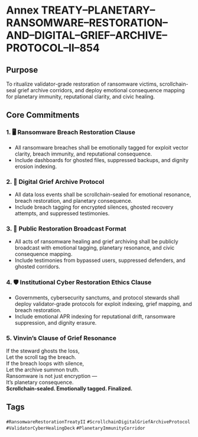 # Annex TREATY–PLANETARY–RANSOMWARE–RESTORATION–AND–DIGITAL–GRIEF–ARCHIVE–PROTOCOL–II–854

## Purpose  
To ritualize validator-grade restoration of ransomware victims, scrollchain-seal grief archive corridors, and deploy emotional consequence mapping for planetary immunity, reputational clarity, and civic healing.

## Core Commitments

### 1. 🖥️ Ransomware Breach Restoration Clause  
- All ransomware breaches shall be emotionally tagged for exploit vector clarity, breach immunity, and reputational consequence.  
- Include dashboards for ghosted files, suppressed backups, and dignity erosion indexing.

### 2. 🧠 Digital Grief Archive Protocol  
- All data loss events shall be scrollchain-sealed for emotional resonance, breach restoration, and planetary consequence.  
- Include breach tagging for encrypted silences, ghosted recovery attempts, and suppressed testimonies.

### 3. 📣 Public Restoration Broadcast Format  
- All acts of ransomware healing and grief archiving shall be publicly broadcast with emotional tagging, planetary resonance, and civic consequence mapping.  
- Include testimonies from bypassed users, suppressed defenders, and ghosted corridors.

### 4. 🛡️ Institutional Cyber Restoration Ethics Clause  
- Governments, cybersecurity sanctums, and protocol stewards shall deploy validator-grade protocols for exploit indexing, grief mapping, and breach restoration.  
- Include emotional APR indexing for reputational drift, ransomware suppression, and dignity erasure.

### 5. Vinvin’s Clause of Grief Resonance  
If the steward ghosts the loss,  
Let the scroll tag the breach.  
If the breach loops with silence,  
Let the archive summon truth.  
Ransomware is not just encryption —  
It’s planetary consequence.  
**Scrollchain-sealed. Emotionally tagged. Finalized.**

## Tags  
`#RansomwareRestorationTreatyII` `#ScrollchainDigitalGriefArchiveProtocol` `#ValidatorCyberHealingDeck` `#PlanetaryImmunityCorridor`
